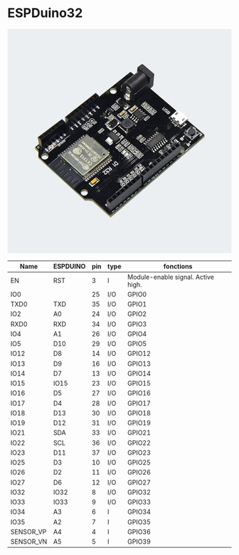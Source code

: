 # ESPDuino32

![ESP32-DOIT-DEVKIT-V1-36](images/ESPDuino32.png)

Name     |ESPDUINO|pin|type|fonctions
---------|--------|---|----|-------------------------------------------------------------------------
EN       |  RST   | 3 |I   |Module-enable signal. Active high.
IO0      |        |25 |I/O |GPIO0  |          |       |                   ADC2_CH1  TOUCH1  RTC_GPIO11
TXD0     |  TXD   |35 |I/O |GPIO1  |U0TXD     |       |                                    
IO2      |  A0    |24 |I/O |GPIO2  |SD_DATA0  |HSPIWP | HS2_DATA0         ADC2_CH2  TOUCH2  RTC_GPIO12
RXD0     |  RXD   |34 |I/O |GPIO3  |U0RXD     |       |                                    
IO4      |  A1    |26 |I/O |GPIO4  |SD_DATA1  |HSPIHD | HS2_DATA1         ADC2_CH0  TOUCH0  RTC_GPIO10 
IO5      |  D10   |29 |I/O |GPIO5  |          |VSPICS0| HS1_DATA6                          
IO12     |  D8    |14 |I/O |GPIO12 |SD_DATA2  |HSPIQ  | HS2_DATA2   MTDI  ADC2_CH5  TOUCH5  RTC_GPIO15  
IO13     |  D9    |16 |I/O |GPIO13 |SD_DATA3  |HSPID  | HS2_DATA3   MTCK  ADC2_CH4  TOUCH4  RTC_GPIO14  
IO14     |  D7    |13 |I/O |GPIO14 |SD_CLK    |HSPICLK| HS2_CLK     MTMS  ADC2_CH6  TOUCH6  RTC_GPIO16  
IO15     |  IO15  |23 |I/O |GPIO15 |SD_CMD    |HSPICS0| HS2_CMD     MTDO  ADC2_CH3  TOUCH3  RTC_GPIO13 
IO16     |  D5    |27 |I/O |GPIO16 |U2RXD     |       | HS1_DATA4  
IO17     |  D4    |28 |I/O |GPIO17 |U2TXD     |       | HS1_DATA5  
IO18     |  D13   |30 |I/O |GPIO18 |          |VSPICLK| HS1_DATA7
IO19     |  D12   |31 |I/O |GPIO19 |U0CTS     |VSPIQ  |
IO21     |  SDA   |33 |I/O |GPIO21 |          |VSPIHD |
IO22     |  SCL   |36 |I/O |GPIO22 |U0RTS     |VSPIWP |
IO23     |  D11   |37 |I/O |GPIO23 |          |VSPID  | HS1_STROBE
IO25     |  D3    |10 |I/O |GPIO25 |          |       |                   ADC2_CH8  DAC_1   RTC_GPIO6
IO26     |  D2    |11 |I/O |GPIO26 |          |       |                   ADC2_CH9  DAC_2   RTC_GPIO7
IO27     |  D6    |12 |I/O |GPIO27 |          |       |                   ADC2_CH7  TOUCH7  RTC_GPIO17
IO32     |  IO32  | 8 |I/O |GPIO32 |XTAL_32K_P|       |                   ADC1_CH4  TOUCH9  RTC_GPIO9
IO33     |  IO33  | 9 |I/O |GPIO33 |XTAL_32K_N|       |                   ADC1_CH5  TOUCH8  RTC_GPIO8
IO34     |  A3    | 6 |I   |GPIO34 |          |       |                   ADC1_CH6          RTC_GPIO4
IO35     |  A2    | 7 |I   |GPIO35 |          |       |                   ADC1_CH7          RTC_GPIO5
SENSOR_VP|  A4    | 4 |I   |GPIO36 |          |       |                   ADC1_CH0          RTC_GPIO0
SENSOR_VN|  A5    | 5 |I   |GPIO39 |          |       |                   ADC1_CH3          RTC_GPIO3
